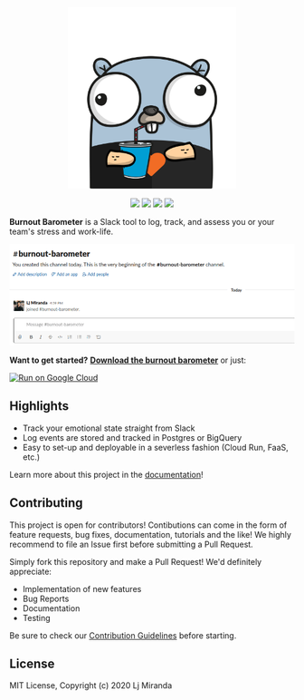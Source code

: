 <p align="center"><img alt="barometer-logo" src="docs/assets/gopher.png" height=320/></p>
<p align="center">
    <a href="https://dev.azure.com/ljvmiranda/ljvmiranda/_build/latest?definitionId=6&branchName=master"><img src="https://dev.azure.com/ljvmiranda/ljvmiranda/_apis/build/status/ljvmiranda921.burnout-barometer?branchName=master"></img></a>
    <a href="https://goreportcard.com/report/github.com/ljvmiranda921/burnout-barometer"><img src="https://goreportcard.com/badge/github.com/ljvmiranda921/burnout-barometer"></img></a>
    <a href="https://godoc.org/github.com/ljvmiranda921/burnout-barometer"><img src="https://godoc.org/github.com/ljvmiranda921/burnout-barometer?status.svg"></img></a>
    <a href="https://golangci.com"><img src="https://golangci.com/badges/github.com/ljvmiranda921/burnout-barometer.svg"></img></a>
</p>


**Burnout Barometer** is a Slack tool to log, track, and assess you or your
team's stress and work-life.

![](docs/assets/demo.gif)


**Want to get started?** [**Download the burnout barometer**](https://ljvmiranda921.github.io/burnout-barometer/download/) or just:

[![Run on Google Cloud](https://deploy.cloud.run/button.svg)](https://deploy.cloud.run?git_repo=https://github.com/ljvmiranda921/burnout-barometer.git)

## Highlights

* Track your emotional state straight from Slack
* Log events are stored and tracked in Postgres or BigQuery
* Easy to set-up and deployable in a severless fashion (Cloud Run, FaaS, etc.)

Learn more about this project in the
[documentation](https://ljvmiranda921.github.io/burnout-barometer/)!

## Contributing 

This project is open for contributors! Contibutions can come in the form of
feature requests, bug fixes, documentation, tutorials and the like! We highly
recommend to file an Issue first before submitting a Pull Request.

Simply fork this repository and make a Pull Request! We'd definitely appreciate:

- Implementation of new features
- Bug Reports
- Documentation
- Testing

Be sure to check our [Contribution
Guidelines](https://ljvmiranda921.github.io/burnout-barometer/contributing.html)
before starting.

## License

MIT License, Copyright (c) 2020 Lj Miranda


